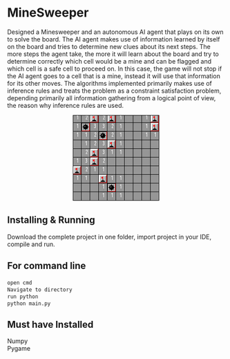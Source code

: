 # MineSweeper
Designed a Minesweeper and an autonomous AI agent that plays on its own to solve the board. The AI agent makes use of information learned by itself on the board and tries to determine new clues about its next steps. The more steps the agent take, the more it will learn about the board and try to determine correctly which cell would be a mine and can be flagged and which cell is a safe cell to proceed on. In this case, the game will not stop if the AI agent goes to a cell that is a mine, instead it will use that information for its other moves. The algorithms implemented primarily makes use of inference rules and treats the problem as a constraint satisfaction problem, depending primarily all information gathering from a logical point of view, the reason why inference rules are used.
<p align="center">
  <img src="ms.png">
</p>

## Installing & Running
Download the complete project in one folder, import project in your IDE, compile and run.

## For command line
```
open cmd
Navigate to directory
run python
python main.py
```

## Must have Installed
Numpy
<br>
Pygame

